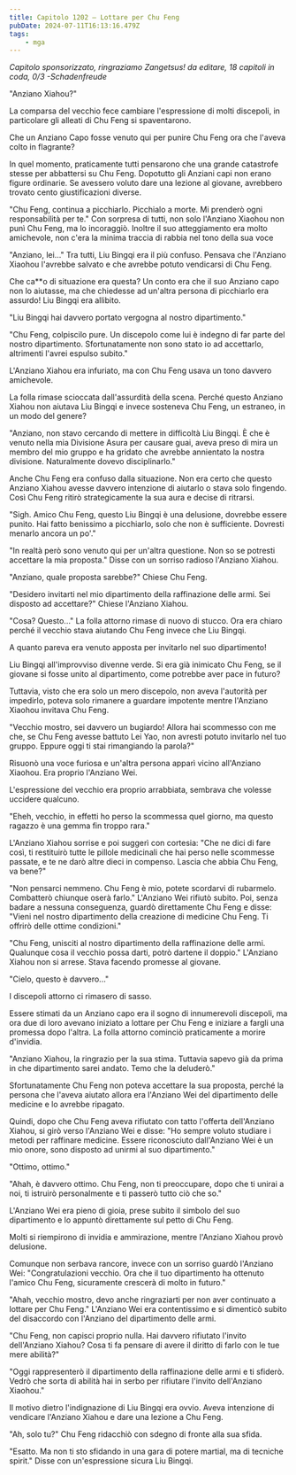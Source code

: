 ```yaml
---
title: Capitolo 1202 – Lottare per Chu Feng
pubDate: 2024-07-11T16:13:16.479Z
tags:
    - mga
---
```



<em>Capitolo sponsorizzato, ringraziamo Zangetsus!
da editare,
18 capitoli in coda, 0/3
-Schadenfreude</em>


"Anziano Xiahou?"


La comparsa del vecchio fece cambiare l'espressione di molti discepoli, in particolare gli alleati di Chu Feng si spaventarono.


Che un Anziano Capo fosse venuto qui per punire Chu Feng ora che l'aveva colto in flagrante?


In quel momento, praticamente tutti pensarono che una grande catastrofe stesse per abbattersi su Chu Feng. Dopotutto gli Anziani capi non erano figure ordinarie. Se avessero voluto dare una lezione al giovane, avrebbero trovato cento giustificazioni diverse.


"Chu Feng, continua a picchiarlo. Picchialo a morte. Mi prenderò ogni responsabilità per te." Con sorpresa di tutti, non solo l'Anziano Xiaohou non punì Chu Feng, ma lo incoraggiò. Inoltre il suo atteggiamento era molto amichevole, non c'era la minima traccia di rabbia nel tono della sua voce


"Anziano, lei..." Tra tutti, Liu Bingqi era il più confuso. Pensava che l'Anziano Xiaohou l'avrebbe salvato e che avrebbe potuto vendicarsi di Chu Feng.


Che ca**o di situazione era questa? Un conto era che il suo Anziano capo non lo aiutasse, ma che chiedesse ad un'altra persona di picchiarlo era assurdo! Liu Bingqi era allibito.


"Liu Bingqi hai davvero portato vergogna al nostro dipartimento."


"Chu Feng, colpiscilo pure. Un discepolo come lui è indegno di far parte del nostro dipartimento. Sfortunatamente non sono stato io ad accettarlo, altrimenti l'avrei espulso subito."


L'Anziano Xiahou era infuriato, ma con Chu Feng usava un tono davvero amichevole.


La folla rimase scioccata dall'assurdità della scena. Perché questo Anziano Xiahou non aiutava Liu Bingqi e invece sosteneva Chu Feng, un estraneo, in un modo del genere?


"Anziano, non stavo cercando di mettere in difficoltà Liu Bingqi. È che è venuto nella mia Divisione Asura per causare guai, aveva preso di mira un membro del mio gruppo e ha gridato che avrebbe annientato la nostra divisione. Naturalmente dovevo disciplinarlo."


Anche Chu Feng era confuso dalla situazione. Non era certo che questo Anziano Xiahou avesse davvero intenzione di aiutarlo o stava solo fingendo. Così Chu Feng ritirò strategicamente la sua aura e decise di ritrarsi.


"Sigh. Amico Chu Feng, questo Liu Bingqi è una delusione, dovrebbe essere punito. Hai fatto benissimo a picchiarlo, solo che non è sufficiente. Dovresti menarlo ancora un po'."


"In realtà però sono venuto qui per un'altra questione. Non so se potresti accettare la mia proposta." Disse con un sorriso radioso l'Anziano Xiahou.


"Anziano, quale proposta sarebbe?" Chiese Chu Feng.


"Desidero invitarti nel mio dipartimento della raffinazione delle armi. Sei disposto ad accettare?" Chiese l'Anziano Xiahou.


"Cosa? Questo..." La folla attorno rimase di nuovo di stucco. Ora era chiaro perché il vecchio stava aiutando Chu Feng invece che Liu Bingqi.


A quanto pareva era venuto apposta per invitarlo nel suo dipartimento!


Liu Bingqi all'improvviso divenne verde. Si era già inimicato Chu Feng, se il giovane si fosse unito al dipartimento, come potrebbe aver pace in futuro?


Tuttavia, visto che era solo un mero discepolo, non aveva l'autorità per impedirlo, poteva solo rimanere a guardare impotente mentre l'Anziano Xiaohou invitava Chu Feng.


"Vecchio mostro, sei davvero un bugiardo! Allora hai scommesso con me che, se Chu Feng avesse battuto Lei Yao, non avresti potuto invitarlo nel tuo gruppo. Eppure oggi ti stai rimangiando la parola?"


Risuonò una voce furiosa e un'altra persona apparì vicino all'Anziano Xiaohou. Era proprio l'Anziano Wei.


L'espressione del vecchio era proprio arrabbiata, sembrava che volesse uccidere qualcuno.


"Eheh, vecchio, in effetti ho perso la scommessa quel giorno, ma questo ragazzo è una gemma fin troppo rara."


L'Anziano Xiahou sorrise e poi suggerì con cortesia: "Che ne dici di fare così, ti restituirò tutte le pillole medicinali che hai perso nelle scommesse passate, e te ne darò altre dieci in compenso. Lascia che abbia Chu Feng, va bene?"


"Non pensarci nemmeno. Chu Feng è mio, potete scordarvi di rubarmelo. Combatterò chiunque oserà farlo." L'Anziano Wei rifiutò subito. Poi, senza badare a nessuna conseguenza, guardò direttamente Chu Feng e disse: "Vieni nel nostro dipartimento della creazione di medicine Chu Feng. Ti offrirò delle ottime condizioni."


"Chu Feng, unisciti al nostro dipartimento della raffinazione delle armi. Qualunque cosa il vecchio possa darti, potrò dartene il doppio." L'Anziano Xiahou non si arrese. Stava facendo promesse al giovane.


"Cielo, questo è davvero..."


I discepoli attorno ci rimasero di sasso.


Essere stimati da un Anziano capo era il sogno di innumerevoli discepoli, ma ora due di loro avevano iniziato a lottare per Chu Feng e iniziare a fargli una promessa dopo l'altra. La folla attorno cominciò praticamente a morire d'invidia.


"Anziano Xiahou, la ringrazio per la sua stima. Tuttavia sapevo già da prima in che dipartimento sarei andato. Temo che la deluderò."


Sfortunatamente Chu Feng non poteva accettare la sua proposta, perché la persona che l'aveva aiutato allora era l'Anziano Wei del dipartimento delle medicine e lo avrebbe ripagato.


Quindi, dopo che Chu Feng aveva rifiutato con tatto l'offerta dell'Anziano Xiahou, si girò verso l'Anziano Wei e disse: "Ho sempre voluto studiare i metodi per raffinare medicine. Essere riconosciuto dall'Anziano Wei è un mio onore, sono disposto ad unirmi al suo dipartimento."


"Ottimo, ottimo."


"Ahah, è davvero ottimo. Chu Feng, non ti preoccupare, dopo che ti unirai a noi, ti istruirò personalmente e ti passerò tutto ciò che so."


L'Anziano Wei era pieno di gioia, prese subito il simbolo del suo dipartimento e lo appuntò direttamente sul petto di Chu Feng.


Molti si riempirono di invidia e ammirazione, mentre l'Anziano Xiahou provò delusione.


Comunque non serbava rancore, invece con un sorriso guardò l'Anziano Wei: "Congratulazioni vecchio. Ora che il tuo dipartimento ha ottenuto l'amico Chu Feng, sicuramente crescerà di molto in futuro."


"Ahah, vecchio mostro, devo anche ringraziarti per non aver continuato a lottare per Chu Feng." L'Anziano Wei era contentissimo e si dimenticò subito del disaccordo con l'Anziano del dipartimento delle armi.


"Chu Feng, non capisci proprio nulla. Hai davvero rifiutato l'invito dell'Anziano Xiahou? Cosa ti fa pensare di avere il diritto di farlo con le tue mere abilità?"


"Oggi rappresenterò il dipartimento della raffinazione delle armi e ti sfiderò. Vedrò che sorta di abilità hai in serbo per rifiutare l'invito dell'Anziano Xiaohou."


Il motivo dietro l'indignazione di Liu Bingqi era ovvio. Aveva intenzione di vendicare l'Anziano Xiahou e dare una lezione a Chu Feng.


"Ah, solo tu?" Chu Feng ridacchiò con sdegno di fronte alla sua sfida.


"Esatto. Ma non ti sto sfidando in una gara di potere martial, ma di tecniche spirit." Disse con un'espressione sicura Liu Bingqi.
                                


                                



